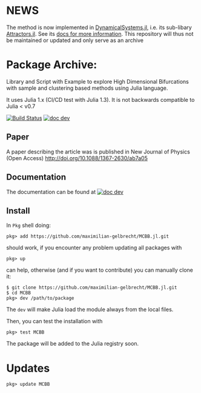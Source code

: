 # NEWS

The method is now implemented in [DynamicalSystems.jl](https://github.com/JuliaDynamics/DynamicalSystems.jl), i.e. its sub-libary [Attractors.jl](https://juliadynamics.github.io/Attractors.jl/dev/). See its [docs for more information](https://juliadynamics.github.io/Attractors.jl/dev/examples/#Featurizing-and-grouping-across-parameters-(MCBB)). This repository will thus not be maintained or updated and only serve as an archive


# Package Archive: 

Library and Script with Example to explore High Dimensional Bifurcations with sample and clustering based methods using Julia language.

It uses Julia 1.x (CI/CD test with Julia 1.3).
It is not backwards compatible to Julia < v0.7

[![Build Status](https://travis-ci.com/maximilian-gelbrecht/MCBB.jl.svg?branch=master)](https://travis-ci.com/maximilian-gelbrecht/MCBB.jl/branches)
[![doc dev](https://img.shields.io/badge/docs-dev-blue.svg)](https://maximilian-gelbrecht.github.io/MCBB.jl/dev)



## Paper

A paper describing the article was is published in New Journal of Physics (Open Access) http://doi.org/10.1088/1367-2630/ab7a05

## Documentation

The documentation can be found at [![doc dev](https://img.shields.io/badge/docs-dev-blue.svg)](https://maximilian-gelbrecht.github.io/MCBB.jl/dev)


## Install

In `Pkg` shell doing:
```
pkg> add https://github.com/maximilian-gelbrecht/MCBB.jl.git

```
should work, if you encounter any problem updating all packages with
```
pkg> up
```
can help, otherwise (and if you want to contribute) you can manually clone it:
```
$ git clone https://github.com/maximilian-gelbrecht/MCBB.jl.git
$ cd MCBB
pkg> dev /path/to/package
```
The `dev` will make Julia load the module always from the local files.

Then, you can test the installation with
```
pkg> test MCBB
```

The package will be added to the Julia registry soon.

# Updates

```
pkg> update MCBB
```
